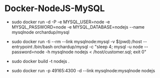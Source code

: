 # Docker-NodeJS-MySQL

* sudo docker run -d -P -e MYSQL_USER=node -e MYSQL_PASSWORD=node -e MYSQL_DATABASE=nodejs --name mysqlnode orchardup/mysql

* sudo docker run -ti --rm --link mysqlnode:mysql -v $(pwd):/host --entrypoint /bin/bash orchardup/mysql -c "sleep 4; mysql -u node --password=node -h mysqlnode nodejs < /host/customer.sql; exit 0"

* sudo docker build -t nodejs .

* sudo docker run -p 49165:4300 -d --link mysqlnode:mysqlnode nodejs
